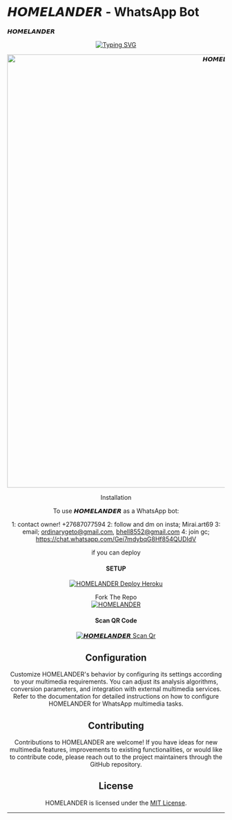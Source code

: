 # 𝙃𝙊𝙈𝙀𝙇𝘼𝙉𝘿𝙀𝙍 - WhatsApp Bot

𝙃𝙊𝙈𝙀𝙇𝘼𝙉𝘿𝙀𝙍
<div align="center">
<a href="https://git.io/typing-svg"><img src="https://readme-typing-svg.demolab.com?font=Ribeye&size=50&pause=1000&color=F710B1&center=true&width=910&height=100&lines=I'M+𝙃𝙊𝙈𝙀𝙇𝘼𝙉𝘿𝙀𝙍;Multi+Divice+Whatsapp+Bot;Coded+By+𝙃𝙊𝙈𝙀𝙇𝘼𝙉𝘿𝙀𝙍" alt="Typing SVG" /></a>
  
<p align="center">  
  <a href="𝙃𝙊𝙈𝙀𝙇𝘼𝙉𝘿𝙀𝙍">
    <img alt=𝙃𝙊𝙈𝙀𝙇𝘼𝙉𝘿𝙀𝙍 height="1000" src="https://telegra.ph/file/5d208562c78e40cbfc1bc.jpg">
   
</a> 
    
</p>
<p align="center">
<a 

## Installation

To use 𝙃𝙊𝙈𝙀𝙇𝘼𝙉𝘿𝙀𝙍 as a WhatsApp bot:

1: contact owner! +27687077594 
2: follow and dm on insta; Mirai.art69
3: email; ordinarygeto@gmail.com, bhell8552@gmail.com
4: join gc; https://chat.whatsapp.com/Gei7mdybqG8Hf854QUDIdV

if you can deploy
#### SETUP
<a href="https://heroku.com/deploy?template=https://github.com/Homelander60/HOMELANDER/"><img title="HOMELANDER Deploy Heroku" src="https://img.shields.io/badge/DEPLOY HEROKU-h?color=black&style=for-the-badge&logo=heroku"></a>

Fork The Repo
    <br>
<a href="/fork"><img title="HOMELANDER" src="https://img.shields.io/badge/FORK HOMELANDER-h?color=black&style=for-the-badge&logo=stackshare"></a>

#### Scan QR Code

<a href="https://replit.com/@ordinarygeto/HOMELANDER?v=1/"><img title="𝙃𝙊𝙈𝙀𝙇𝘼𝙉𝘿𝙀𝙍 Scan Qr" src="https://img.shields.io/badge/SCAN QR CODE 1-h?color=black&style=for-the-badge&logo=msi"></a>
     <br>
## Configuration

Customize HOMELANDER's behavior by configuring its settings according to your multimedia requirements. You can adjust its analysis algorithms, conversion parameters, and integration with external multimedia services. Refer to the documentation for detailed instructions on how to configure HOMELANDER for WhatsApp multimedia tasks.

## Contributing

Contributions to HOMELANDER are welcome! If you have ideas for new multimedia features, improvements to existing functionalities, or would like to contribute code, please reach out to the project maintainers through the GitHub repository.

## License

HOMELANDER is licensed under the [MIT License](LICENSE).

---
